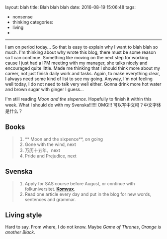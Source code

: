 layout: blah
title: Blah blah blah
date: 2016-08-19 15:06:48
tags:
- nonsense
- thinking
categories:
- living
- 
---

I am on period today... So that is easy to explain why I want to blah blah so much. I'm thinking about why wrote this blog, there must be some reason so I can continue. Something like moving on the next step for working cause I just had a IPM meeting with my manager, she talks nicely and encouraged quite little. Made me thinking that I should think more about my career, not just finish daily work and tasks. 
Again, to make everything clear, I always need some kind of list to see my going. Anyway, I'm not feeling well today, I do not need to talk very well either. Gonna drink more hot water and brown sugar with ginger I guess... 

I'm still reading *Moon and the sixpence*. Hopefully to finish it within this week. What I should do with my Svenska!!!!!! OMG!!!
可以写中文吗？中文字体是什么？
<!--more-->
## Books
> 1. ** Moon and the sixpence**, on going
> 2. Gone with the wind, next
> 3. 万历十五年，next
> 4. Pride and Prejudice, next

## Svenska
> 1. Apply for SAS course before August, or continue with folkuniversitet. [**Komvux**](http://www.komvuxutbildningar.se/utbildning/svenska).
> 2. Read one article every day and put in the blog for new words, sentences and grammar.

## Living style
Hard to say. From where, I do not know. Maybe *Game of Thrones*, *Orange is another Black*.